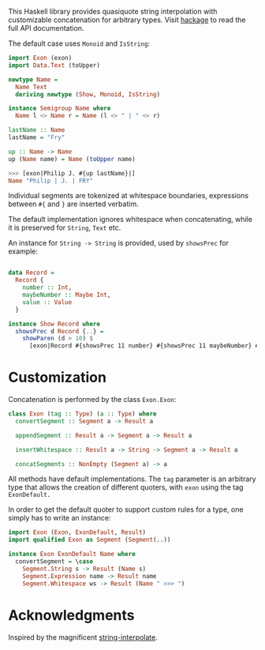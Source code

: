 This Haskell library provides quasiquote string interpolation with customizable concatenation for arbitrary types.
Visit [hackage] to read the full API documentation.

The default case uses `Monoid` and `IsString`:

```haskell
import Exon (exon)
import Data.Text (toUpper)

newtype Name =
  Name Text
  deriving newtype (Show, Monoid, IsString)

instance Semigroup Name where
  Name l <> Name r = Name (l <> " | " <> r)

lastName :: Name
lastName = "Fry"

up :: Name -> Name
up (Name name) = Name (toUpper name)

>>> [exon|Philip J. #{up lastName}|]
Name "Philip | J. | FRY"
```

Individual segments are tokenized at whitespace boundaries, expressions between `#{` and `}` are inserted verbatim.

The default implementation ignores whitespace when concatenating, while it is preserved for `String`, `Text` etc.

An instance for `String -> String` is provided, used by `showsPrec` for example:

```haskell

data Record =
  Record {
    number :: Int,
    maybeNumber :: Maybe Int,
    value :: Value
  }

instance Show Record where
  showsPrec d Record {..} =
    showParen (d > 10) $
      [exon|Record #{showsPrec 11 number} #{showsPrec 11 maybeNumber} #{showsPrec 11 value}|]
```

# Customization

Concatenation is performed by the class `Exon.Exon`:

```haskell
class Exon (tag :: Type) (a :: Type) where
  convertSegment :: Segment a -> Result a

  appendSegment :: Result a -> Segment a -> Result a

  insertWhitespace :: Result a -> String -> Segment a -> Result a

  concatSegments :: NonEmpty (Segment a) -> a
```

All methods have default implementations.
The `tag` parameter is an arbitrary type that allows the creation of different quoters, with `exon` using the tag
`ExonDefault.`

In order to get the default quoter to support custom rules for a type, one simply has to write an instance:

```haskell
import Exon (Exon, ExonDefault, Result)
import qualified Exon as Segment (Segment(..))

instance Exon ExonDefault Name where
  convertSegment = \case
    Segment.String s -> Result (Name s)
    Segment.Expression name -> Result name
    Segment.Whitespace ws -> Result (Name " >>> ")
```

# Acknowledgments

Inspired by the magnificent [string-interpolate].

[hackage]: https://hackage.haskell.org/package/exon/docs/Exon.html
[string-interpolate]: https://hackage.haskell.org/package/string-interpolate
